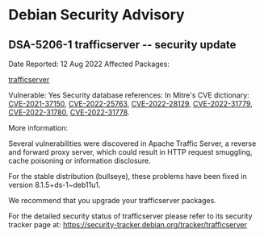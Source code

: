 
Debian Security Advisory
========================


DSA-5206-1 trafficserver -- security update
-------------------------------------------



Date Reported:
12 Aug 2022
Affected Packages:

[trafficserver](https://packages.debian.org/src:trafficserver)

Vulnerable:
Yes
Security database references:
In Mitre's CVE dictionary: [CVE-2021-37150](https://security-tracker.debian.org/tracker/CVE-2021-37150), [CVE-2022-25763](https://security-tracker.debian.org/tracker/CVE-2022-25763), [CVE-2022-28129](https://security-tracker.debian.org/tracker/CVE-2022-28129), [CVE-2022-31779](https://security-tracker.debian.org/tracker/CVE-2022-31779), [CVE-2022-31780](https://security-tracker.debian.org/tracker/CVE-2022-31780), [CVE-2022-31778](https://security-tracker.debian.org/tracker/CVE-2022-31778).  

More information:

Several vulnerabilities were discovered in Apache Traffic Server, a
reverse and forward proxy server, which could result in HTTP request
smuggling, cache poisoning or information disclosure.


For the stable distribution (bullseye), these problems have been fixed in
version 8.1.5+ds-1~deb11u1.


We recommend that you upgrade your trafficserver packages.


For the detailed security status of trafficserver please refer to
its security tracker page at:
<https://security-tracker.debian.org/tracker/trafficserver>





